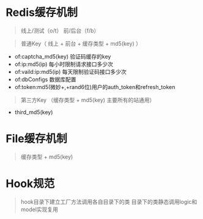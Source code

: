 Redis缓存机制 
===============
> 线上/测试（o/t） 前/后台（f/b） 

> 普通Key（ 线上 + 前台 + 缓存类型 + md5(key) ）
 + of:captcha_md5(key)  验证码缓存的key
 + of:ip:md5(ip) 每小时限制请求接口多少次
 + of:vaild:ip:md5(ip) 每天限制验证码接口多少次
 + of:dbConfigs 数据库配置
 + of:token:md5(微妙+,+rand6位)用户的auth_token和refresh_token 
 
> 第三方Key （缓存类型 + md5(key) 主要所有的站通用）
 + third_md5(key)

File缓存机制
===============
> 缓存类型 + md5(key)

Hook规范
===============
> hook目录下建立工厂方法调用各自目录下的类
> 目录下的类静态调用logic和model实现复用